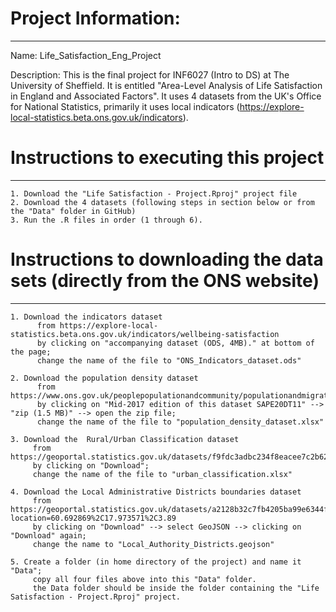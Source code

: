 # Project Information: 
----------------------------------------
Name: Life_Satisfaction_Eng_Project

Description: This is the final project for INF6027 (Intro to DS) at The University of Sheffield. It is entitled "Area-Level Analysis of Life Satisfaction in England and Associated Factors". It uses 4 datasets from the UK's Office for National Statistics, primarily it uses local indicators (https://explore-local-statistics.beta.ons.gov.uk/indicators). 

# Instructions to executing this project
----------------------------------------
    1. Download the "Life Satisfaction - Project.Rproj" project file
    2. Download the 4 datasets (following steps in section below or from the "Data" folder in GitHub)
    3. Run the .R files in order (1 through 6).


# Instructions to downloading the data sets (directly from the ONS website)
-----------------------------------------
    1. Download the indicators dataset
          from https://explore-local-statistics.beta.ons.gov.uk/indicators/wellbeing-satisfaction
          by clicking on "accompanying dataset (ODS, 4MB)." at bottom of the page;
          change the name of the file to "ONS_Indicators_dataset.ods"

    2. Download the population density dataset
          from https://www.ons.gov.uk/peoplepopulationandcommunity/populationandmigration/populationestimates/datasets/lowersuperoutputareapopulationdensity
          by clicking on "Mid-2017 edition of this dataset SAPE20DT11" --> "zip (1.5 MB)" --> open the zip file;
          change the name of the file to "population_density_dataset.xlsx"

    3. Download the  Rural/Urban Classification dataset
         from https://geoportal.statistics.gov.uk/datasets/f9fdc3adbc234f8eacee7c2b62274632/about
         by clicking on "Download";
         change the name of the file to "urban_classification.xlsx"

    4. Download the Local Administrative Districts boundaries dataset
         from https://geoportal.statistics.gov.uk/datasets/a2128b32c7fb4205ba99e6344fcbb2be_0/explore?location=60.692869%2C17.973571%2C3.89
         by clicking on "Download" --> select GeoJSON --> clicking on "Download" again;
         change the name to "Local_Authority_Districts.geojson"

    5. Create a folder (in home directory of the project) and name it "Data";
         copy all four files above into this "Data" folder.
         the Data folder should be inside the folder containing the "Life Satisfaction - Project.Rproj" project.
